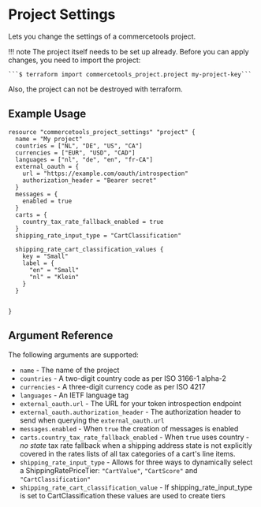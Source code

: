 # Project Settings

Lets you change the settings of a commercetools project.

!!! note
    The project itself needs to be set up already. Before you can apply
    changes, you need to import the project:

    ```$ terraform import commercetools_project.project my-project-key```

Also, the project can not be destroyed with terraform.

## Example Usage

```hcl
resource "commercetools_project_settings" "project" {
  name = "My project"
  countries = ["NL", "DE", "US", "CA"]
  currencies = ["EUR", "USD", "CAD"]
  languages = ["nl", "de", "en", "fr-CA"]
  external_oauth = {
    url = "https://example.com/oauth/introspection"
    authorization_header = "Bearer secret"
  }
  messages = {
    enabled = true
  }
  carts = {
    country_tax_rate_fallback_enabled = true
  }
  shipping_rate_input_type = "CartClassification"
  
  shipping_rate_cart_classification_values {
    key = "Small"
    label = {
      "en" = "Small"
      "nl" = "Klein"
    }
  }
  
  
}
```

## Argument Reference

The following arguments are supported:

* `name` -  The name of the project
* `countries` - A two-digit country code as per ISO 3166-1 alpha-2
* `currencies` - A three-digit currency code as per ISO 4217
* `languages` - An IETF language tag
* `external_oauth.url` - The URL for your token introspection endpoint
* `external_oauth.authorization_header` - The authorization header to send when querying the `external_oauth.url`
* `messages.enabled` - When `true` the creation of messages is enabled
* `carts.country_tax_rate_fallback_enabled` - When `true` uses country - _no state_ tax rate fallback when a shipping address state is not explicitly covered in the rates lists of all tax categories of a cart's line items.
* `shipping_rate_input_type` - Allows for three ways to dynamically select a ShippingRatePriceTier: `"CartValue"`, `"CartScore"` and `"CartClassification"`
* `shipping_rate_cart_classification_value` - If shipping_rate_input_type is set to CartClassification these values are used to create tiers